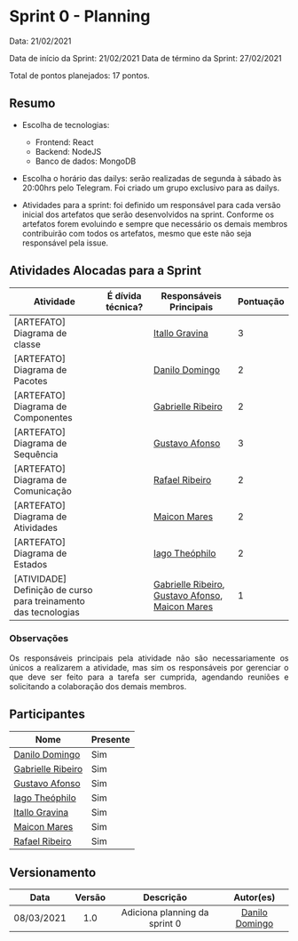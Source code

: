 # Sprint 0 - Planning

Data: 21/02/2021

Data de início da Sprint: 21/02/2021
Data de término da Sprint: 27/02/2021

Total de pontos planejados: 17 pontos.

## Resumo

- Escolha de tecnologias:
    - Frontend: React
    - Backend: NodeJS
    - Banco de dados: MongoDB

- Escolha o horário das dailys: serão realizadas de segunda à sábado às 20:00hrs pelo Telegram. Foi criado um grupo exclusivo para as dailys.

- Atividades para a sprint: foi definido um responsável para cada versão inicial dos artefatos que serão desenvolvidos na sprint. Conforme os artefatos forem evoluindo e sempre que necessário os demais membros contribuirão com todos os artefatos, mesmo que este não seja responsável pela issue.

## Atividades Alocadas para a Sprint

| Atividade | É dívida técnica? | Responsáveis Principais | Pontuação |
|----------|------------|----------|------------|
|[ARTEFATO] Diagrama de classe| | [Itallo Gravina](https://github.com/itallogravina) | 3 |
|[ARTEFATO] Diagrama de Pacotes| | [Danilo Domingo](https://github.com/danilow200) | 2 |
|[ARTEFATO] Diagrama de Componentes| | [Gabrielle Ribeiro](https://github.com/Gabrielle-Ribeiro) | 2 |
|[ARTEFATO] Diagrama de Sequência | | [Gustavo Afonso](https://github.com/GustavoAPS) | 3 |
|[ARTEFATO] Diagrama de Comunicação | | [Rafael Ribeiro](https://github.com/rafaelflarrn) | 2 |
|[ARTEFATO] Diagrama de Atividades | | [Maicon Mares](https://github.com/MaiconMares) | 2 |
|[ARTEFATO] Diagrama de Estados| | [Iago Theóphilo](https://github.com/iagotheophilo) | 2 |
|[ATIVIDADE] Definição de curso para treinamento das tecnologias | | [Gabrielle Ribeiro](https://github.com/Gabrielle-Ribeiro), [Gustavo Afonso](https://github.com/GustavoAPS), [Maicon Mares](https://github.com/MaiconMares) | 1 |

### Observações
<p align="justify">Os responsáveis principais pela atividade não são necessariamente os únicos a realizarem a atividade, mas sim os responsáveis por gerenciar o que deve ser feito para a tarefa ser cumprida, agendando reuniões e solicitando a colaboração dos demais membros.</p>

## Participantes

|Nome|Presente|
|----|--------|
|[Danilo Domingo](https://github.com/danilow200)| Sim |
|[Gabrielle Ribeiro](https://github.com/Gabrielle-Ribeiro)| Sim |
|[Gustavo Afonso](https://github.com/GustavoAPS)| Sim |
|[Iago Theóphilo](https://github.com/iagotheophilo)| Sim |
|[Itallo Gravina](https://github.com/itallogravina)| Sim |
|[Maicon Mares](https://github.com/MaiconMares)| Sim |
|[Rafael Ribeiro](https://github.com/rafaelflarrn)| Sim |

## Versionamento

| Data | Versão | Descrição | Autor(es) |
|:----:|:------:|:---------:|:---------:|
|08/03/2021|1.0|Adiciona planning da sprint 0 |[Danilo Domingo](https://github.com/danilow200)|
